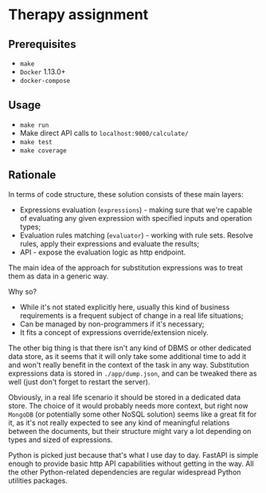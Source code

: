 # Therapy assignment

## Prerequisites
- `make`
- `Docker` 1.13.0+
- `docker-compose`

## Usage
- `make run`
- Make direct API calls to `localhost:9000/calculate/`
- `make test`
- `make coverage`

## Rationale
In terms of code structure, these solution consists of these main layers:
- Expressions evaluation (`expressions`) - making sure that we're capable of evaluating any given expression with specified inputs and operation types;
- Evaluation rules matching (`evaluator`) - working with rule sets. Resolve rules, apply their expressions and evaluate the results;
- API - expose the evaluation logic as http endpoint.

The main idea of the approach for substitution expressions was to treat them as data in a generic way.

Why so?
- While it's not stated explicitly here, usually this kind of business requirements is a frequent subject of change in a real life situations;
- Can be managed by non-programmers if it's necessary;
- It fits a concept of expressions override/extension nicely.

The other big thing is that there isn't any kind of DBMS or other dedicated data store, as it seems that it will only take some additional time to add it and won't really benefit in the context of the task in any way.
Substitution expressions data is stored in `./app/dump.json`, and can be tweaked there as well (just don't forget to restart the server).

Obviously, in a real life scenario it should be stored in a dedicated data store.
The choice of it would probably needs more context, but right now `MongoDB` (or potentially some other NoSQL solution) seems like a great fit for it, as it's not really expected to see any kind of meaningful relations between the documents, but their structure might vary a lot depending on types and sized of expressions.

Python is picked just because that's what I use day to day.
FastAPI is simple enough to provide basic http API capabilities without getting in the way.
All the other Python-related dependencies are regular widespread Python utilities packages.